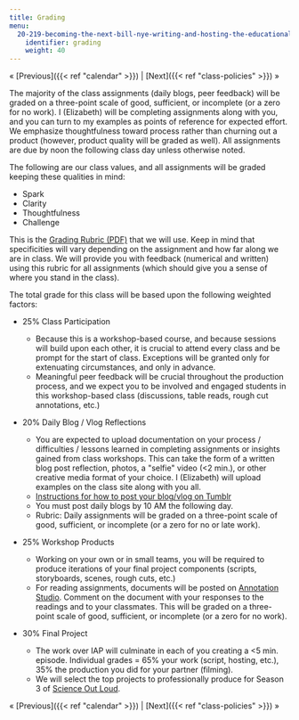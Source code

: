 ```yaml
---
title: Grading
menu:
  20-219-becoming-the-next-bill-nye-writing-and-hosting-the-educational-show-january-iap-2015:
    identifier: grading
    weight: 40
---
```

« [Previous]({{< ref "calendar" >}}) | [Next]({{< ref "class-policies" >}}) »

The majority of the class assignments (daily blogs, peer feedback) will be graded on a three-point scale of good, sufficient, or incomplete (or a zero for no work). I (Elizabeth) will be completing assignments along with you, and you can turn to my examples as points of reference for expected effort. We emphasize thoughtfulness toward process rather than churning out a product (however, product quality will be graded as well). All assignments are due by noon the following class day unless otherwise noted.

The following are our class values, and all assignments will be graded keeping these qualities in mind:

*   Spark
*   Clarity
*   Thoughtfulness
*   Challenge

This is the [Grading Rubric (PDF)](https://open-learning-course-data.s3.amazonaws.com/20-219-becoming-the-next-bill-nye-writing-and-hosting-the-educational-show-january-iap-2015/c2ed478ee025e0c81ba06c63caeef992_MIT20_219IAP15_GradngRubrc.pdf) that we will use. Keep in mind that specificities will vary depending on the assignment and how far along we are in class. We will provide you with feedback (numerical and written) using this rubric for all assignments (which should give you a sense of where you stand in the class).

The total grade for this class will be based upon the following weighted factors:

*   25% Class Participation
    *   Because this is a workshop-based course, and because sessions will build upon each other, it is crucial to attend every class and be prompt for the start of class. Exceptions will be granted only for extenuating circumstances, and only in advance.
    *   Meaningful peer feedback will be crucial throughout the production process, and we expect you to be involved and engaged students in this workshop-based class (discussions, table reads, rough cut annotations, etc.)

*   20% Daily Blog / Vlog Reflections
    *   You are expected to upload documentation on your process / difficulties / lessons learned in completing assignments or insights gained from class workshops. This can take the form of a written blog post reflection, photos, a "selfie" video (<2 min.), or other creative media format of your choice. I (Elizabeth) will upload examples on the class site along with you all.
    *   [Instructions for how to post your blog/vlog on Tumblr](http://mit219.tumblr.com/how-tumblr)
    *   You must post daily blogs by 10 AM the following day.
    *   Rubric: Daily assignments will be graded on a three-point scale of good, sufficient, or incomplete (or a zero for no or late work).

*   25% Workshop Products
    *   Working on your own or in small teams, you will be required to produce iterations of your final project components (scripts, storyboards, scenes, rough cuts, etc.)
    *   For reading assignments, documents will be posted on [Annotation Studio](http://www.annotationstudio.org/). Comment on the document with your responses to the readings and to your classmates. This will be graded on a three-point scale of good, sufficient, or incomplete (or a zero for no work).

*   30% Final Project
    *   The work over IAP will culminate in each of you creating a <5 min. episode. Individual grades = 65% your work (script, hosting, etc.), 35% the production you did for your partner (filming).
    *   We will select the top projects to professionally produce for Season 3 of [Science Out Loud](http://k12videos.mit.edu/science-out-loud/).

« [Previous]({{< ref "calendar" >}}) | [Next]({{< ref "class-policies" >}}) »